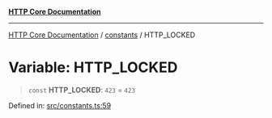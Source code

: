 [**HTTP Core Documentation**](../../README.md)

***

[HTTP Core Documentation](../../README.md) / [constants](../README.md) / HTTP\_LOCKED

# Variable: HTTP\_LOCKED

> `const` **HTTP\_LOCKED**: `423` = `423`

Defined in: [src/constants.ts:59](https://github.com/stonemjs/http-core/blob/6577700bdede2420a5df45a338635c35547070ea/src/constants.ts#L59)

